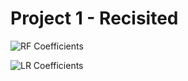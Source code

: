 # Project 1 - Recisited
 
![RF Coefficients](https://github.com/pmontecinos23/Project-1---Revisited/assets/29460152/cdd0966c-8f04-4ac8-848a-a80fc405a4e0)


![LR Coefficients](https://github.com/pmontecinos23/Project-1---Revisited/assets/29460152/a376364b-2529-4217-af72-a480402483b8)

